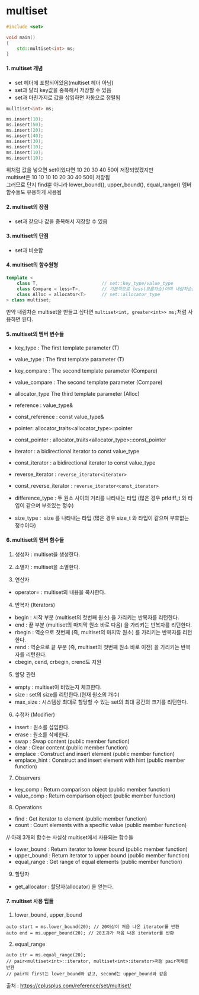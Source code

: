 # multiset

```C++
#include <set>

void main()
{
    std::multiset<int> ms;
}
```

#### 1. multiset 개념
- set 헤더에 포함되어있음(multiset 헤더 아님)
- set과 달리 key값을 중복해서 저장할 수 있음
- set과 마찬가지로 값을 삽입하면 자동으로 정렬됨

```C++
mulltiset<int> ms;

ms.insert(10);
ms.insert(50);
ms.insert(20);
ms.insert(40);
ms.insert(30);
ms.insert(10);
ms.insert(10);
ms.insert(10);
```
위처럼 값을 넣으면 set이었다면 10 20 30 40 50이 저장되었겠지만  
multiset은 10 10 10 10 20 30 40 50이 저장됨  
그러므로 단지 find뿐 아니라 lower_bound(), upper_bound(), equal_range() 멤버함수들도 유용하게 사용됨  
  
#### 2. multiset의 장점
- set과 같으나 값을 중복해서 저장할 수 있음

#### 3. multiset의 단점
- set과 비슷함

#### 4. multiset의 함수원형
```C++
template < 
	class T,                        // set::key_type/value_type           
	class Compare = less<T>,        // 기본적으로 less(오름차순)이며 내림차순을 원한다면 greater옵션을 사용
	class Alloc = allocator<T>      // set::allocator_type           
> class multiset;
```
만약 내림차순 multiset을 만들고 싶다면 `multiset<int, greater<int>> ms;`처럼 사용하면 된다.

#### 5. multiset의 멤버 변수들
- key_type : The first template parameter (T)	
- value_type : The first template parameter (T)	

- key_compare : The second template parameter (Compare)
- value_compare : The second template parameter (Compare)
- allocator_type	The third template parameter (Alloc)

- reference : value_type&	
- const_reference : const value_type&	

- pointer: 	allocator_traits<allocator_type>::pointer
- const_pointer : 	allocator_traits<allocator_type>::const_pointer

- iterator : a bidirectional iterator to const value_type
- const_iterator : a bidirectional iterator to const value_type
- reverse_iterator : 	`reverse_iterator<iterator>`
- const_reverse_iterator : `reverse_iterator<const_iterator>`

- difference_type : 두 원소 사이의 거리를 나타내는 타입 (많은 경우 ptfdiff_t 와 타입이 같으며 부호있는 정수)
- size_type :  size 를 나타내는 타입 (많은 경우 size_t 와 타입이 같으며 부호없는 정수이다)

#### 6. multiset의 멤버 함수들
1) 생성자 : multiset을 생성한다.
2) 소멸자 : multiset을 소멸한다.

3) 연산자
- operator= : multiset의 내용을 복사한다.

4) 반복자 (Iterators)
- begin : 시작 부분 (multiset의 첫번째 원소) 을 가리키는 반복자를 리턴한다.
- end : 끝 부분 (multiset의 마지막 원소 바로 다음) 을 가리키는 반복자를 리턴한다.
- rbegin : 역순으로 첫번째 (즉, multiset의 마지막 원소) 를 가리키는 반복자를 리턴한다.
- rend : 역순으로 끝 부분 (즉, multiset의 첫번째 원소 바로 이전) 을 가리키는 반복자를 리턴한다.
- cbegin, cend, crbegin, crend도 지원

5) 할당 관련
- empty : multiset이 비었는지 체크한다.
- size	: set의 size를 리턴한다.(현재 원소의 개수)
- max_size : 시스템상 최대로 할당할 수 있는 set의 최대 공간의 크기를 리턴한다.

6) 수정자 (Modifier)
- insert : 원소를 삽입한다.
- erase :  원소를 삭제한다.
- swap : Swap content (public member function)
- clear : Clear content (public member function)
- emplace : Construct and insert element (public member function)
- emplace_hint : Construct and insert element with hint (public member function)

7) Observers
- key_comp : Return comparison object (public member function)
- value_comp : Return comparison object (public member function)

8) Operations
- find	: Get iterator to element (public member function)
- count : Count elements with a specific value (public member function)

// 아래 3개의 함수는 사실상 multiset에서 사용되는 함수들  
- lower_bound	: Return iterator to lower bound (public member function)
- upper_bound : Return iterator to upper bound (public member function)
- equal_range : Get range of equal elements (public member function)

9) 할당자
- get_allocator : 할당자(allocator) 을 얻는다.

#### 7. multiset 사용 팁들
1) lower_bound, upper_bound
```
auto start = ms.lower_bound(20); // 20이상이 처음 나온 iterator를 반환
auto end = ms.upper_bound(20); // 20초과가 처음 나온 iterator를 반환
```

2) equal_range
```
auto itr = ms.equal_range(20); 
// pair<multiset<int>::iterator, multiset<int>:iterator>처럼 pair객체를 반환
// pair의 first는 lower_bound와 같고, second는 upper_bound와 같음
```



출처 : https://cplusplus.com/reference/set/multiset/